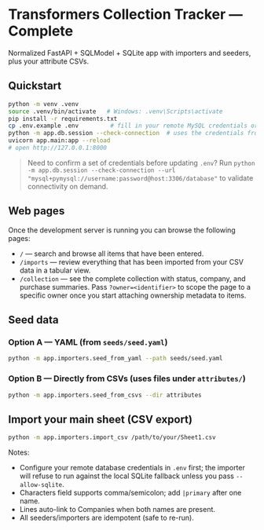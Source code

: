 # Transformers Collection Tracker — Complete

Normalized FastAPI + SQLModel + SQLite app with importers and seeders, plus your attribute CSVs.

## Quickstart
```bash
python -m venv .venv
source .venv/bin/activate   # Windows: .venv\Scripts\activate
pip install -r requirements.txt
cp .env.example .env         # fill in your remote MySQL credentials or keep the SQLite default
python -m app.db.session --check-connection  # uses the credentials from .env by default
uvicorn app.main:app --reload
# open http://127.0.0.1:8000
```

> Need to confirm a set of credentials before updating `.env`? Run `python -m app.db.session --check-connection --url "mysql+pymysql://username:password@host:3306/database"` to validate connectivity on demand.

## Web pages

Once the development server is running you can browse the following pages:

- `/` — search and browse all items that have been entered.
- `/imports` — review everything that has been imported from your CSV data in a tabular view.
- `/collection` — see the complete collection with status, company, and purchase summaries. Pass `?owner=<identifier>` to scope the page to a specific owner once you start attaching ownership metadata to items.

## Seed data
### Option A — YAML (from `seeds/seed.yaml`)
```bash
python -m app.importers.seed_from_yaml --path seeds/seed.yaml
```

### Option B — Directly from CSVs (uses files under `attributes/`)
```bash
python -m app.importers.seed_from_csvs --dir attributes
```

## Import your main sheet (CSV export)
```bash
python -m app.importers.import_csv /path/to/your/Sheet1.csv
```

Notes:
- Configure your remote database credentials in `.env` first; the importer will
  refuse to run against the local SQLite fallback unless you pass
  `--allow-sqlite`.
- Characters field supports comma/semicolon; add `|primary` after one name.
- Lines auto-link to Companies when both names are present.
- All seeders/importers are idempotent (safe to re-run).
